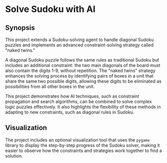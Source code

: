 # Solve Sudoku with AI

## Synopsis

This project extends a Sudoku-solving agent to handle diagonal Sudoku puzzles and implements an advanced constraint-solving strategy called "naked twins." 

A diagonal Sudoku puzzle follows the same rules as traditional Sudoku but includes an additional constraint: the two main diagonals of the board must also contain the digits 1-9, without repetition. The "naked twins" strategy enhances the solving process by identifying pairs of boxes in a unit that share the same two possible digits, allowing these digits to be eliminated as possibilities from all other boxes in the unit.

This project demonstrates how AI techniques, such as constraint propagation and search algorithms, can be combined to solve complex logic puzzles effectively. It also highlights the flexibility of these methods in adapting to new constraints, such as diagonal rules in Sudoku.

## Visualization

The project includes an optional visualization tool that uses the `pygame` library to display the step-by-step progress of the Sudoku solver, making it easier to observe how the constraints and strategies work together to find a solution.
